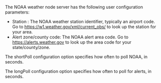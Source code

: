 The NOAA weather node server has the following user configuration
parameters:

- Station : The NOAA weather station identifier, typically an airport code. Go to https://w1.weather.gov/xml/current_obs/ to look up the station for your area.
- Alert zone/county code: The NOAA alert area code. Go to https://alerts.weather.gov to look up the area code for your state/county/zone.

The shortPoll configuration option specifies how often to poll NOAA, in seconds.

The longPoll configuration option specifies how often to poll for alerts, in seconds.
